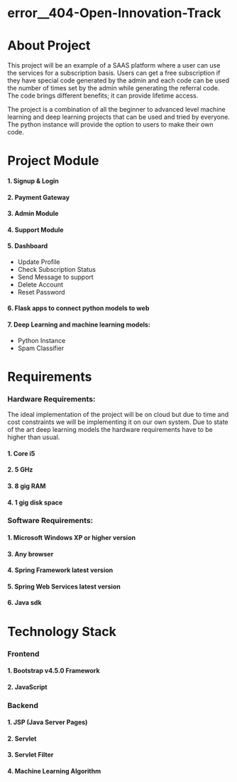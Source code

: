 # error__404-Open-Innovation-Track

# About Project
This project will be an example of a SAAS platform where a user can use the services for a subscription basis. Users can get a free subscription if  they have special code generated by the admin and each code can be used the number of times set by the admin while generating the referral code. The code brings different benefits; it can provide lifetime access.

The project is a combination of all the beginner to advanced level machine learning and deep learning projects that can be used and tried by everyone. The python instance will provide the option to users to make their own code.

# Project Module
#### 1. Signup & Login<br>
#### 2. Payment Gateway<br>
#### 3. Admin Module<br>
#### 4. Support Module<br>
#### 5. Dashboard<br>
  - Update Profile<br>
  - Check Subscription Status<br>
  - Send Message to support
  - Delete Account
  - Reset Password
#### 6. Flask apps to connect python models to web
#### 7. Deep Learning and machine learning models:
  - Python Instance
  - Spam Classifier

# Requirements
### Hardware Requirements:
The ideal implementation of the project will be on cloud but due to time and cost constraints we will be implementing it on our own system. Due to state of the art deep learning models the hardware requirements have to be higher than usual.

#### 1. Core i5 <br>
#### 2. 5 GHz <br>
#### 3. 8 gig RAM <br>
#### 4. 1 gig disk space

### Software Requirements:
#### 1. Microsoft Windows XP or higher version
#### 3. Any browser
#### 4. Spring Framework latest version
#### 5. Spring Web Services latest version
#### 6. Java sdk

# Technology Stack
### Frontend
#### 1. Bootstrap v4.5.0 Framework
#### 2. JavaScript

### Backend
#### 1. JSP (Java Server Pages)
#### 2. Servlet
#### 3. Servlet Filter
#### 4. Machine Learning Algorithm
